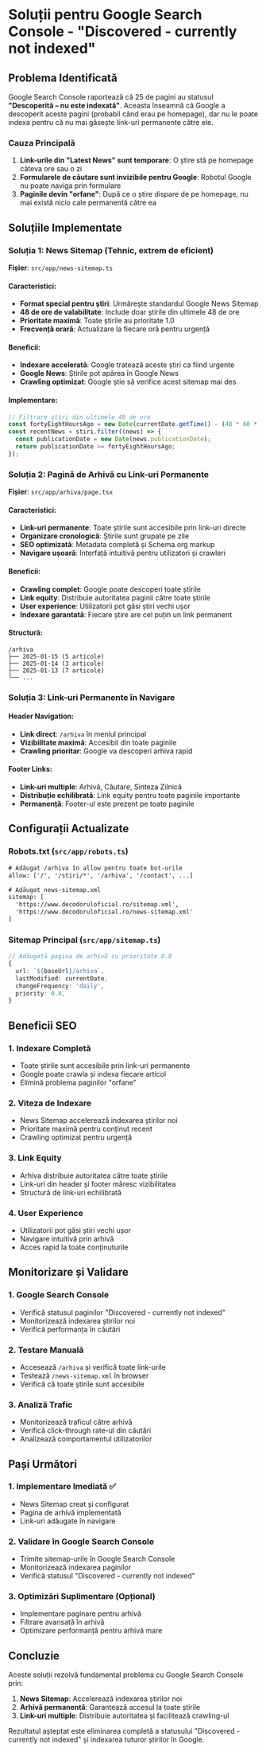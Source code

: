 # Soluții pentru Google Search Console - "Discovered - currently not indexed"

## Problema Identificată

Google Search Console raportează că 25 de pagini au statusul **"Descoperită – nu este indexată"**. Aceasta înseamnă că Google a descoperit aceste pagini (probabil când erau pe homepage), dar nu le poate indexa pentru că nu mai găsește link-uri permanente către ele.

### Cauza Principală

1. **Link-urile din "Latest News" sunt temporare**: O știre stă pe homepage câteva ore sau o zi
2. **Formularele de căutare sunt invizibile pentru Google**: Robotul Google nu poate naviga prin formulare
3. **Paginile devin "orfane"**: După ce o știre dispare de pe homepage, nu mai există nicio cale permanentă către ea

## Soluțiile Implementate

### Soluția 1: News Sitemap (Tehnic, extrem de eficient)

**Fișier**: `src/app/news-sitemap.ts`

#### Caracteristici:
- **Format special pentru știri**: Urmărește standardul Google News Sitemap
- **48 de ore de valabilitate**: Include doar știrile din ultimele 48 de ore
- **Prioritate maximă**: Toate știrile au prioritate 1.0
- **Frecvență orară**: Actualizare la fiecare oră pentru urgență

#### Beneficii:
- **Indexare accelerată**: Google tratează aceste știri ca fiind urgente
- **Google News**: Știrile pot apărea în Google News
- **Crawling optimizat**: Google știe să verifice acest sitemap mai des

#### Implementare:
```typescript
// Filtrare știri din ultimele 48 de ore
const fortyEightHoursAgo = new Date(currentDate.getTime() - (48 * 60 * 60 * 1000));
const recentNews = stiri.filter((news) => {
  const publicationDate = new Date(news.publicationDate);
  return publicationDate >= fortyEightHoursAgo;
});
```

### Soluția 2: Pagină de Arhivă cu Link-uri Permanente

**Fișier**: `src/app/arhiva/page.tsx`

#### Caracteristici:
- **Link-uri permanente**: Toate știrile sunt accesibile prin link-uri directe
- **Organizare cronologică**: Știrile sunt grupate pe zile
- **SEO optimizată**: Metadata completă și Schema.org markup
- **Navigare ușoară**: Interfață intuitivă pentru utilizatori și crawleri

#### Beneficii:
- **Crawling complet**: Google poate descoperi toate știrile
- **Link equity**: Distribuie autoritatea paginii către toate știrile
- **User experience**: Utilizatorii pot găsi știri vechi ușor
- **Indexare garantată**: Fiecare știre are cel puțin un link permanent

#### Structură:
```
/arhiva
├── 2025-01-15 (5 articole)
├── 2025-01-14 (3 articole)
├── 2025-01-13 (7 articole)
└── ...
```

### Soluția 3: Link-uri Permanente în Navigare

#### Header Navigation:
- **Link direct**: `/arhiva` în meniul principal
- **Vizibilitate maximă**: Accesibil din toate paginile
- **Crawling prioritar**: Google va descoperi arhiva rapid

#### Footer Links:
- **Link-uri multiple**: Arhivă, Căutare, Sinteza Zilnică
- **Distribuție echilibrată**: Link equity pentru toate paginile importante
- **Permanență**: Footer-ul este prezent pe toate paginile

## Configurații Actualizate

### Robots.txt (`src/app/robots.ts`)
```txt
# Adăugat /arhiva în allow pentru toate bot-urile
allow: ['/', '/stiri/*', '/arhiva', '/contact', ...]

# Adăugat news-sitemap.xml
sitemap: [
  'https://www.decodoruloficial.ro/sitemap.xml',
  'https://www.decodoruloficial.ro/news-sitemap.xml'
]
```

### Sitemap Principal (`src/app/sitemap.ts`)
```typescript
// Adăugată pagina de arhivă cu prioritate 0.8
{
  url: `${baseUrl}/arhiva`,
  lastModified: currentDate,
  changeFrequency: 'daily',
  priority: 0.8,
}
```

## Beneficii SEO

### 1. **Indexare Completă**
- Toate știrile sunt accesibile prin link-uri permanente
- Google poate crawla și indexa fiecare articol
- Elimină problema paginilor "orfane"

### 2. **Viteza de Indexare**
- News Sitemap accelerează indexarea știrilor noi
- Prioritate maximă pentru conținut recent
- Crawling optimizat pentru urgență

### 3. **Link Equity**
- Arhiva distribuie autoritatea către toate știrile
- Link-uri din header și footer măresc vizibilitatea
- Structură de link-uri echilibrată

### 4. **User Experience**
- Utilizatorii pot găsi știri vechi ușor
- Navigare intuitivă prin arhivă
- Acces rapid la toate conținuturile

## Monitorizare și Validare

### 1. **Google Search Console**
- Verifică statusul paginilor "Discovered - currently not indexed"
- Monitorizează indexarea știrilor noi
- Verifică performanța în căutări

### 2. **Testare Manuală**
- Accesează `/arhiva` și verifică toate link-urile
- Testează `/news-sitemap.xml` în browser
- Verifică că toate știrile sunt accesibile

### 3. **Analiză Trafic**
- Monitorizează traficul către arhivă
- Verifică click-through rate-ul din căutări
- Analizează comportamentul utilizatorilor

## Pași Următori

### 1. **Implementare Imediată** ✅
- News Sitemap creat și configurat
- Pagina de arhivă implementată
- Link-uri adăugate în navigare

### 2. **Validare în Google Search Console**
- Trimite sitemap-urile în Google Search Console
- Monitorizează indexarea paginilor
- Verifică statusul "Discovered - currently not indexed"

### 3. **Optimizări Suplimentare** (Opțional)
- Implementare paginare pentru arhivă
- Filtrare avansată în arhivă
- Optimizare performanță pentru arhivă mare

## Concluzie

Aceste soluții rezolvă fundamental problema cu Google Search Console prin:

1. **News Sitemap**: Accelerează indexarea știrilor noi
2. **Arhivă permanentă**: Garantează accesul la toate știrile
3. **Link-uri multiple**: Distribuie autoritatea și facilitează crawling-ul

Rezultatul așteptat este eliminarea completă a statusului "Discovered - currently not indexed" și indexarea tuturor știrilor în Google.
